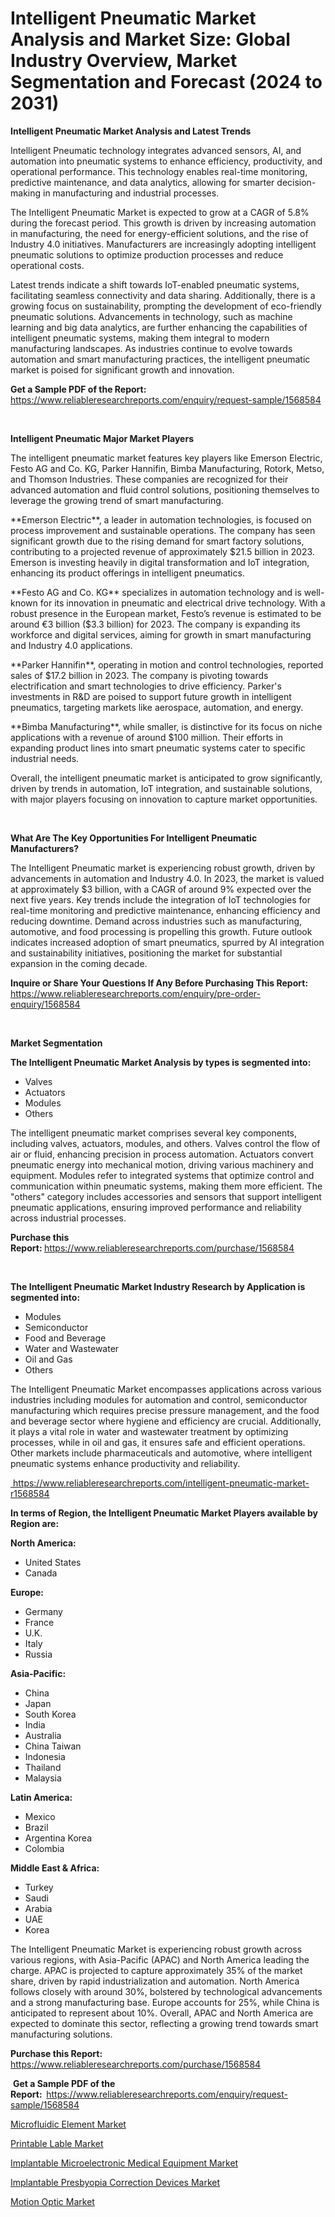 <p><h1>Intelligent Pneumatic Market Analysis and Market Size: Global Industry Overview, Market Segmentation and Forecast (2024 to 2031)</h1></p><p><strong>Intelligent Pneumatic Market Analysis and Latest Trends</strong></p>
<p><p>Intelligent Pneumatic technology integrates advanced sensors, AI, and automation into pneumatic systems to enhance efficiency, productivity, and operational performance. This technology enables real-time monitoring, predictive maintenance, and data analytics, allowing for smarter decision-making in manufacturing and industrial processes.</p><p>The Intelligent Pneumatic Market is expected to grow at a CAGR of 5.8% during the forecast period. This growth is driven by increasing automation in manufacturing, the need for energy-efficient solutions, and the rise of Industry 4.0 initiatives. Manufacturers are increasingly adopting intelligent pneumatic solutions to optimize production processes and reduce operational costs.</p><p>Latest trends indicate a shift towards IoT-enabled pneumatic systems, facilitating seamless connectivity and data sharing. Additionally, there is a growing focus on sustainability, prompting the development of eco-friendly pneumatic solutions. Advancements in technology, such as machine learning and big data analytics, are further enhancing the capabilities of intelligent pneumatic systems, making them integral to modern manufacturing landscapes. As industries continue to evolve towards automation and smart manufacturing practices, the intelligent pneumatic market is poised for significant growth and innovation.</p></p>
<p><strong>Get a Sample PDF of the Report:&nbsp;</strong> <a href="https://www.reliableresearchreports.com/enquiry/request-sample/1568584?utm_campaign=118&utm_medium=2&utm_source=Github&utm_content=ia&utm_term=28122024&utm_id=intelligent-pneumatic">https://www.reliableresearchreports.com/enquiry/request-sample/1568584</a></p>
<p>&nbsp;</p>
<p><strong>Intelligent Pneumatic Major Market Players</strong></p>
<p><p>The intelligent pneumatic market features key players like Emerson Electric, Festo AG and Co. KG, Parker Hannifin, Bimba Manufacturing, Rotork, Metso, and Thomson Industries. These companies are recognized for their advanced automation and fluid control solutions, positioning themselves to leverage the growing trend of smart manufacturing.</p><p>**Emerson Electric**, a leader in automation technologies, is focused on process improvement and sustainable operations. The company has seen significant growth due to the rising demand for smart factory solutions, contributing to a projected revenue of approximately $21.5 billion in 2023. Emerson is investing heavily in digital transformation and IoT integration, enhancing its product offerings in intelligent pneumatics.</p><p>**Festo AG and Co. KG** specializes in automation technology and is well-known for its innovation in pneumatic and electrical drive technology. With a robust presence in the European market, Festo’s revenue is estimated to be around €3 billion ($3.3 billion) for 2023. The company is expanding its workforce and digital services, aiming for growth in smart manufacturing and Industry 4.0 applications.</p><p>**Parker Hannifin**, operating in motion and control technologies, reported sales of $17.2 billion in 2023. The company is pivoting towards electrification and smart technologies to drive efficiency. Parker's investments in R&D are poised to support future growth in intelligent pneumatics, targeting markets like aerospace, automation, and energy.</p><p>**Bimba Manufacturing**, while smaller, is distinctive for its focus on niche applications with a revenue of around $100 million. Their efforts in expanding product lines into smart pneumatic systems cater to specific industrial needs.</p><p>Overall, the intelligent pneumatic market is anticipated to grow significantly, driven by trends in automation, IoT integration, and sustainable solutions, with major players focusing on innovation to capture market opportunities.</p></p>
<p>&nbsp;</p>
<p><strong>What Are The Key Opportunities For Intelligent Pneumatic Manufacturers?</strong></p>
<p><p>The Intelligent Pneumatic market is experiencing robust growth, driven by advancements in automation and Industry 4.0. In 2023, the market is valued at approximately $3 billion, with a CAGR of around 9% expected over the next five years. Key trends include the integration of IoT technologies for real-time monitoring and predictive maintenance, enhancing efficiency and reducing downtime. Demand across industries such as manufacturing, automotive, and food processing is propelling this growth. Future outlook indicates increased adoption of smart pneumatics, spurred by AI integration and sustainability initiatives, positioning the market for substantial expansion in the coming decade.</p></p>
<p><strong>Inquire or Share Your Questions If Any Before Purchasing This Report:</strong> <a href="https://www.reliableresearchreports.com/enquiry/pre-order-enquiry/1568584?utm_campaign=118&utm_medium=2&utm_source=Github&utm_content=ia&utm_term=28122024&utm_id=intelligent-pneumatic">https://www.reliableresearchreports.com/enquiry/pre-order-enquiry/1568584</a></p>
<p>&nbsp;</p>
<p><strong>Market Segmentation</strong></p>
<p><strong>The Intelligent Pneumatic Market Analysis by types is segmented into:</strong></p>
<p><ul><li>Valves</li><li>Actuators</li><li>Modules</li><li>Others</li></ul></p>
<p><p>The intelligent pneumatic market comprises several key components, including valves, actuators, modules, and others. Valves control the flow of air or fluid, enhancing precision in process automation. Actuators convert pneumatic energy into mechanical motion, driving various machinery and equipment. Modules refer to integrated systems that optimize control and communication within pneumatic systems, making them more efficient. The "others" category includes accessories and sensors that support intelligent pneumatic applications, ensuring improved performance and reliability across industrial processes.</p></p>
<p><strong>Purchase this Report:&nbsp;</strong><a href="https://www.reliableresearchreports.com/purchase/1568584?utm_campaign=118&utm_medium=2&utm_source=Github&utm_content=ia&utm_term=28122024&utm_id=intelligent-pneumatic">https://www.reliableresearchreports.com/purchase/1568584</a></p>
<p>&nbsp;</p>
<p><strong>The Intelligent Pneumatic Market Industry Research by Application is segmented into:</strong></p>
<p><ul><li>Modules</li><li>Semiconductor</li><li>Food and Beverage</li><li>Water and Wastewater</li><li>Oil and Gas</li><li>Others</li></ul></p>
<p><p>The Intelligent Pneumatic Market encompasses applications across various industries including modules for automation and control, semiconductor manufacturing which requires precise pressure management, and the food and beverage sector where hygiene and efficiency are crucial. Additionally, it plays a vital role in water and wastewater treatment by optimizing processes, while in oil and gas, it ensures safe and efficient operations. Other markets include pharmaceuticals and automotive, where intelligent pneumatic systems enhance productivity and reliability.</p></p>
<p><a href="https://www.reliableresearchreports.com/intelligent-pneumatic-market-r1568584?utm_campaign=118&utm_medium=2&utm_source=Github&utm_content=ia&utm_term=28122024&utm_id=intelligent-pneumatic">&nbsp;https://www.reliableresearchreports.com/intelligent-pneumatic-market-r1568584</a></p>
<p><strong>In terms of Region, the Intelligent Pneumatic Market Players available by Region are:</strong></p>
<p>
    <p> <strong> North America: </strong>
        <ul>
            <li>United States</li>
            <li>Canada</li>
        </ul>
        </p> 
    <p> <strong> Europe: </strong>
        <ul>
            <li>Germany</li>
            <li>France</li>
            <li>U.K.</li>
            <li>Italy</li>
            <li>Russia</li>
        </ul>
        </p> 
    <p> <strong> Asia-Pacific: </strong>
        <ul>
            <li>China</li>
            <li>Japan</li>
            <li>South Korea</li>
            <li>India</li>
            <li>Australia</li>
            <li>China Taiwan</li>
            <li>Indonesia</li>
            <li>Thailand</li>
            <li>Malaysia</li>
        </ul>
        </p> 
    <p> <strong> Latin America: </strong>
        <ul>
            <li>Mexico</li>
            <li>Brazil</li>
            <li>Argentina Korea</li>
            <li>Colombia</li>
        </ul>
        </p> 
    <p> <strong> Middle East & Africa: </strong>
        <ul>
            <li>Turkey</li>
            <li>Saudi</li>
            <li>Arabia</li>
            <li>UAE</li>
            <li>Korea</li>
        </ul>
    </p>
    </p>
<p><p>The Intelligent Pneumatic Market is experiencing robust growth across various regions, with Asia-Pacific (APAC) and North America leading the charge. APAC is projected to capture approximately 35% of the market share, driven by rapid industrialization and automation. North America follows closely with around 30%, bolstered by technological advancements and a strong manufacturing base. Europe accounts for 25%, while China is anticipated to represent about 10%. Overall, APAC and North America are expected to dominate this sector, reflecting a growing trend towards smart manufacturing solutions.</p></p>
<p><strong>Purchase this Report: </strong><a href="https://www.reliableresearchreports.com/purchase/1568584?utm_campaign=118&utm_medium=2&utm_source=Github&utm_content=ia&utm_term=28122024&utm_id=intelligent-pneumatic">https://www.reliableresearchreports.com/purchase/1568584</a></p>
<p>&nbsp;<strong>Get a Sample PDF of the Report:&nbsp;&nbsp;</strong><a href="https://www.reliableresearchreports.com/enquiry/request-sample/1568584?utm_campaign=118&utm_medium=2&utm_source=Github&utm_content=ia&utm_term=28122024&utm_id=intelligent-pneumatic">https://www.reliableresearchreports.com/enquiry/request-sample/1568584</a></p>
<p><strong></strong></p>
<p><p><a href="https://github.com/tasiahtahathorn/Market-Research-Report-List-1/blob/main/microfluidic-element-market.md?utm_campaign=118&utm_medium=2&utm_source=Github&utm_content=ia&utm_term=28122024&utm_id=intelligent-pneumatic">Microfluidic Element Market</a></p><p><a href="https://github.com/jeastefanowicz7816/Market-Research-Report-List-1/blob/main/printable-lable-market.md?utm_campaign=118&utm_medium=2&utm_source=Github&utm_content=ia&utm_term=28122024&utm_id=intelligent-pneumatic">Printable Lable Market</a></p><p><a href="https://github.com/tambraunrue691969/Market-Research-Report-List-1/blob/main/implantable-microelectronic-medical-equipment-market.md?utm_campaign=118&utm_medium=2&utm_source=Github&utm_content=ia&utm_term=28122024&utm_id=intelligent-pneumatic">Implantable Microelectronic Medical Equipment Market</a></p><p><a href="https://github.com/tona7vba/Market-Research-Report-List-1/blob/main/implantable-presbyopia-correction-devices-market.md?utm_campaign=118&utm_medium=2&utm_source=Github&utm_content=ia&utm_term=28122024&utm_id=intelligent-pneumatic">Implantable Presbyopia Correction Devices Market</a></p><p><a href="https://github.com/oslieselotte2192/Market-Research-Report-List-1/blob/main/motion-optic-market.md?utm_campaign=118&utm_medium=2&utm_source=Github&utm_content=ia&utm_term=28122024&utm_id=intelligent-pneumatic">Motion Optic Market</a></p></p>